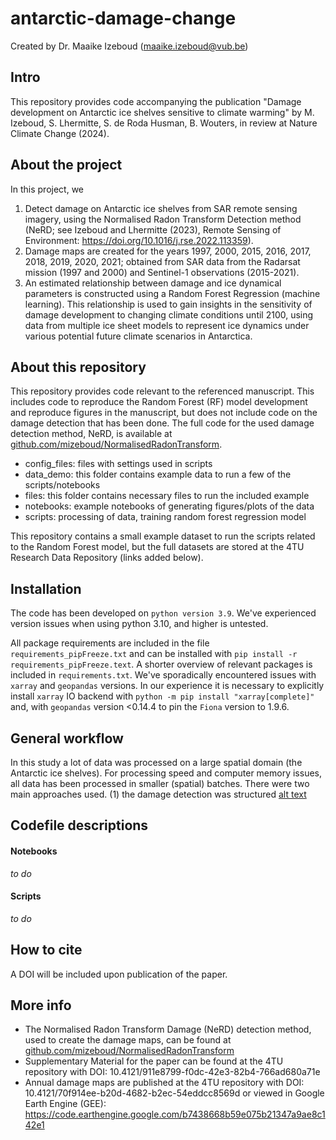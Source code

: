 # antarctic-damage-change
Created by Dr. Maaike Izeboud (maaike.izeboud@vub.be)

## Intro
This repository provides code accompanying the publication "Damage development on Antarctic ice shelves sensitive to climate warming" by M. Izeboud, S. Lhermitte, S. de Roda Husman, B. Wouters, in review at Nature Climate Change (2024).

## About the project
In this project, we
1. Detect damage on Antarctic ice shelves from SAR remote sensing imagery, using the Normalised Radon Transform Detection method (NeRD; see Izeboud and Lhermitte (2023), Remote Sensing of Environment: https://doi.org/10.1016/j.rse.2022.113359).
2. Damage maps are created for the years 1997, 2000, 2015, 2016, 2017, 2018, 2019, 2020, 2021; obtained from SAR data from the Radarsat mission (1997 and 2000) and Sentinel-1 observations (2015-2021).
3. An estimated relationship between damage and ice dynamical parameters is constructed using a Random Forest Regression (machine learning). This relationship is used to gain insights in the sensitivity of damage development to changing climate conditions until 2100, using data from multiple ice sheet models to represent ice dynamics under various potential future climate scenarios in Antarctica.

## About this repository
This repository provides code relevant to the referenced manuscript. This includes code to reproduce the Random Forest (RF) model development and reproduce figures in the manuscript, but does not include code on the damage detection that has been done. The full code for the used damage detection method, NeRD, is available at [github.com/mizeboud/NormalisedRadonTransform](https://github.com/mizeboud/NormalisedRadonTransform).

- config_files: files with settings used in scripts
- data_demo: this folder contains example data to run a few of the scripts/notebooks
- files: this folder contains necessary files to run the included example
- notebooks: example notebooks of generating figures/plots of the data
- scripts: processing of data, training random forest regression model

This repository contains a small example dataset to run the scripts related to the Random Forest model, but the full datasets are stored at the 4TU Research Data Repository (links added below).

## Installation
The code has been developed on ``python version 3.9``. We've experienced version issues when using python 3.10, and higher is untested.

All package requirements are included in the file ``requirements_pipFreeze.txt`` and can be installed with ``pip install -r requirements_pipFreeze.text``. A shorter overview of relevant packages is included in ``requirements.txt``. We've sporadically encountered issues with ``xarray`` and ``geopandas`` versions. In our experience it is necessary to explicitly install ``xarray`` IO backend with ``python -m pip install "xarray[complete]"`` and, with ``geopandas`` version <0.14.4 to pin the ``Fiona`` version to 1.9.6.

## General workflow
In this study a lot of data was processed on a large spatial domain (the Antarctic ice shelves). For processing speed and computer memory issues, all data has been processed in smaller (spatial) batches. There were two main approaches used. (1) the damage detection was structured 
[alt text](https://github.com/mizeboud/antarctic-damage-change/gridTiles.png)

## Codefile descriptions

#### Notebooks
_to do_

#### Scripts
_to do_

## How to cite
A DOI will be included upon publication of the paper.

## More info

- The Normalised Radon Transform Damage (NeRD) detection method, used to create the damage maps, can be found at  [github.com/mizeboud/NormalisedRadonTransform](https://github.com/mizeboud/NormalisedRadonTransform)
- Supplementary Material for the paper can be found at the 4TU repository with DOI: 10.4121/911e8799-f0dc-42e3-82b4-766ad680a71e
- Annual damage maps are published at the 4TU repository with DOI: 10.4121/70f914ee-b20d-4682-b2ec-54eddcc8569d or viewed in Google Earth Engine (GEE): https://code.earthengine.google.com/b7438668b59e075b21347a9ae8c142e1
